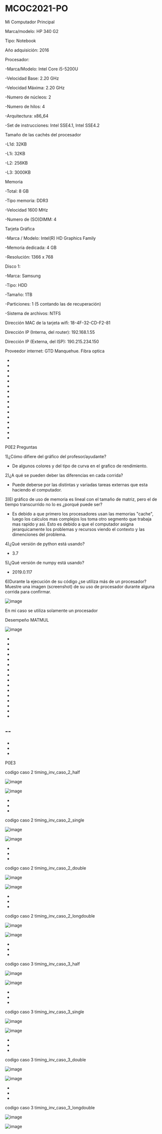 # MCOC2021-PO
Mi Computador Principal



Marca/modelo: HP 340 G2

Tipo: Notebook

Año adquisición: 2016


Procesador:

-Marca/Modelo: Intel Core i5-5200U

-Velocidad Base: 2.20 GHz

-Velocidad Máxima: 2.20 GHz

-Numero de núcleos: 2

-Numero de hilos: 4

-Arquitectura: x86_64

-Set de instrucciones: Intel SSE4.1, Intel SSE4.2


Tamaño de las cachés del procesador 

-L1d: 32KB

-L1i: 32KB

-L2: 256KB

-L3: 3000KB


Memoria

-Total: 8 GB

-Tipo memoria: DDR3

-Velocidad 1600 MHz

-Numero de (SO)DIMM: 4


Tarjeta Gráfica

-Marca / Modelo: Intel(R) HD Graphics Family

-Memoria dedicada: 4 GB

-Resolución: 1366 x 768


Disco 1:

-Marca: Samsung

-Tipo: HDD

-Tamaño: 1TB

-Particiones: 1 (5 contando las de recuperación)

-Sistema de archivos: NTFS



Dirección MAC de la tarjeta wifi: 18-4F-32-CD-F2-81

Dirección IP (Interna, del router): 192.168.1.55

Dirección IP (Externa, del ISP): 190.215.234.150

Proveedor internet: GTD Manquehue. Fibra optica

-
-
-
-
-
-
-
-
-
-
-
-
-
-
-
-

P0E2
Preguntas

1)¿Cómo difiere del gráfico del profesor/ayudante?
- De algunos colores y del tipo de curva en el grafico de rendimiento.

2)¿A qué se pueden deber las diferencias en cada corrida?
- Puede deberse por las distintas y variadas tareas externas que esta haciendo el computador. 

3)El gráfico de uso de memoria es lineal con el tamaño de matriz, pero el de tiempo transcurrido no lo es ¿porqué puede ser?
- Es debido a que primero los procesadores usan las memorias "cache", luego los calculos mas complejos los toma otro segmento que trabaja mas rapido y asi. Esto es debido a que el computador asigna jerarquicamente los problemas y recursos viendo el contexto y las dimenciones del problema. 

4)¿Qué versión de python está usando?
- 3.7

5)¿Qué versión de numpy está usando?
- 2019.0.117

6)Durante la ejecución de su código ¿se utiliza más de un procesador? Muestre una imagen (screenshot) de su uso de procesador durante alguna corrida para confirmar. 

![image](https://user-images.githubusercontent.com/88512479/128574493-4e8d9fc7-5a64-4627-a67f-05d6a5ca87e1.png)

En mi caso se utiliza solamente un procesador

Desempeño MATMUL


![image](https://user-images.githubusercontent.com/88512479/128570964-fab84a73-c608-4070-b98e-4da0c2ad284e.png)




-
-
-
-
-
-
-
-
-
-

-
-
-
-
-
-
--
-
-
-
-

P0E3

codigo caso 2 timing_inv_caso_2_half



![image](https://user-images.githubusercontent.com/88512479/130005772-8134ea7c-95ce-4adc-b337-89602b51a812.png)


![image](https://user-images.githubusercontent.com/88512479/130005789-244bcc0c-ad9e-42db-9358-4403584e5a0a.png)

-
-
-

codigo caso 2 timing_inv_caso_2_single




![image](https://user-images.githubusercontent.com/88512479/130006085-eb5dde5a-fe28-45c7-a7ad-c18f1646cd8e.png)


![image](https://user-images.githubusercontent.com/88512479/130006092-359e8e45-d839-467f-8a93-f61797b4afff.png)


-
-
-

codigo caso 2 timing_inv_caso_2_double



![image](https://user-images.githubusercontent.com/88512479/130006442-4dc29569-d353-4fbe-b1e2-05a204e051d9.png)

![image](https://user-images.githubusercontent.com/88512479/130006450-06540ed7-d68a-44b7-93c8-a59b689594b2.png)


-
-
-

codigo caso 2 timing_inv_caso_2_longdouble




![image](https://user-images.githubusercontent.com/88512479/130006675-dff86449-6e3c-4a70-acd0-77c2a3489355.png)

![image](https://user-images.githubusercontent.com/88512479/130006848-25c105ad-8632-460c-a10b-2ed657fb3232.png)


-
-
-

codigo caso 3 timing_inv_caso_3_half

![image](https://user-images.githubusercontent.com/88512479/130007925-9a46fa2b-50b4-42ee-8428-55826ce70c9d.png)


![image](https://user-images.githubusercontent.com/88512479/130007937-d927479f-50c2-4f6a-9098-570374454bc6.png)


-
-
-

codigo caso 3 timing_inv_caso_3_single

![image](https://user-images.githubusercontent.com/88512479/130008097-da3656da-66fe-4a60-9d72-edf52791b6d0.png)


![image](https://user-images.githubusercontent.com/88512479/130008106-29a201e6-2d27-4597-8d09-99d1a03306bd.png)

-
-
-


codigo caso 3 timing_inv_caso_3_double

![image](https://user-images.githubusercontent.com/88512479/130008548-e9826a71-e532-4074-b3b2-80d0a6fb0cde.png)


![image](https://user-images.githubusercontent.com/88512479/130008559-f22a0b9f-9c92-4e5a-9780-2e7713d73d26.png)


-
-
-

codigo caso 3 timing_inv_caso_3_longdouble

![image](https://user-images.githubusercontent.com/88512479/130008865-27e23b12-a337-4866-a202-15efae9eed56.png)


![image](https://user-images.githubusercontent.com/88512479/130008879-50854716-2e0a-4552-96b2-9ecc54082d61.png)









